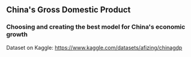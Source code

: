## China's Gross Domestic Product
### Choosing and creating the best model for China's economic growth
Dataset on Kaggle: https://www.kaggle.com/datasets/afizing/chinagdp
